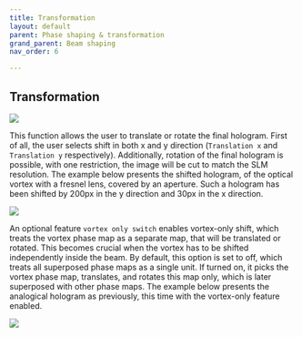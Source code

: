 ```yaml
---
title: Transformation
layout: default
parent: Phase shaping & transformation
grand_parent: Beam shaping
nav_order: 6

---
```

## [](#header-2)Transformation


![](/lbsa/assets/images/Translation.png)


This function allows the user to translate or rotate the final hologram. 
First of all, the user selects shift in both x and y direction (`Translation x` and `Translation y` respectively). 
Additionally, rotation of the final hologram is possible, with one restriction, 
the image will be cut to match the SLM resolution. The example below presents the shifted hologram, 
of the optical vortex with a fresnel lens, covered by an aperture. 
Such a hologram has been shifted by 200px in the y direction and 30px in the x direction.

![](/lbsa/assets/images/Translated_all_200_30.bmp)


An optional feature `vortex only switch` enables vortex-only shift, 
which treats the vortex phase map as a separate map, that will be translated or rotated. 
This becomes crucial when the vortex has to be shifted independently inside the beam. 
By default, this option is set to off, which treats all superposed phase maps as a single unit. 
If turned on, it picks the vortex phase map, translates, and rotates this map only, which is later superposed with other phase maps. 
The example below presents the analogical hologram as previously, this time with the vortex-only feature enabled.

![](/lbsa/assets/images/Translated_vortex_200_30.bmp)
 


